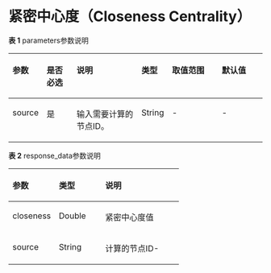# 紧密中心度（Closeness Centrality）<a name="ges_03_0085"></a>

**表 1**  parameters参数说明

<a name="table171541644143718"></a>
<table><thead align="left"><tr id="row161721944123714"><th class="cellrowborder" valign="top" width="12%" id="mcps1.2.7.1.1"><p id="p717674433720"><a name="p717674433720"></a><a name="p717674433720"></a>参数</p>
</th>
<th class="cellrowborder" valign="top" width="12%" id="mcps1.2.7.1.2"><p id="p121811744103714"><a name="p121811744103714"></a><a name="p121811744103714"></a>是否必选</p>
</th>
<th class="cellrowborder" valign="top" width="26%" id="mcps1.2.7.1.3"><p id="p12182144413379"><a name="p12182144413379"></a><a name="p12182144413379"></a>说明</p>
</th>
<th class="cellrowborder" valign="top" width="12%" id="mcps1.2.7.1.4"><p id="p956642214335"><a name="p956642214335"></a><a name="p956642214335"></a>类型</p>
</th>
<th class="cellrowborder" valign="top" width="20%" id="mcps1.2.7.1.5"><p id="p618404493716"><a name="p618404493716"></a><a name="p618404493716"></a>取值范围</p>
</th>
<th class="cellrowborder" valign="top" width="18%" id="mcps1.2.7.1.6"><p id="p14684145253314"><a name="p14684145253314"></a><a name="p14684145253314"></a>默认值</p>
</th>
</tr>
</thead>
<tbody><tr id="row1318710443373"><td class="cellrowborder" valign="top" width="12%" headers="mcps1.2.7.1.1 "><p id="p17190174423717"><a name="p17190174423717"></a><a name="p17190174423717"></a>source</p>
</td>
<td class="cellrowborder" valign="top" width="12%" headers="mcps1.2.7.1.2 "><p id="p1519213448374"><a name="p1519213448374"></a><a name="p1519213448374"></a>是</p>
</td>
<td class="cellrowborder" valign="top" width="26%" headers="mcps1.2.7.1.3 "><p id="p101974442378"><a name="p101974442378"></a><a name="p101974442378"></a>输入需要计算的节点ID。</p>
</td>
<td class="cellrowborder" valign="top" width="12%" headers="mcps1.2.7.1.4 "><p id="p7566102213338"><a name="p7566102213338"></a><a name="p7566102213338"></a>String</p>
</td>
<td class="cellrowborder" valign="top" width="20%" headers="mcps1.2.7.1.5 "><p id="p1720094418371"><a name="p1720094418371"></a><a name="p1720094418371"></a>-</p>
</td>
<td class="cellrowborder" valign="top" width="18%" headers="mcps1.2.7.1.6 "><p id="p196854524335"><a name="p196854524335"></a><a name="p196854524335"></a>-</p>
</td>
</tr>
</tbody>
</table>

**表 2**  response\_data参数说明

<a name="table18288191810471"></a>
<table><thead align="left"><tr id="row1730361820471"><th class="cellrowborder" valign="top" width="27.277272272772723%" id="mcps1.2.4.1.1"><p id="p1230311182473"><a name="p1230311182473"></a><a name="p1230311182473"></a>参数</p>
</th>
<th class="cellrowborder" valign="top" width="27.277272272772723%" id="mcps1.2.4.1.2"><p id="p2303121819473"><a name="p2303121819473"></a><a name="p2303121819473"></a>类型</p>
</th>
<th class="cellrowborder" valign="top" width="45.44545545445456%" id="mcps1.2.4.1.3"><p id="p10303141874714"><a name="p10303141874714"></a><a name="p10303141874714"></a>说明</p>
</th>
</tr>
</thead>
<tbody><tr id="row188231319494"><td class="cellrowborder" valign="top" width="27.277272272772723%" headers="mcps1.2.4.1.1 "><p id="p1782318117499"><a name="p1782318117499"></a><a name="p1782318117499"></a>closeness</p>
</td>
<td class="cellrowborder" valign="top" width="27.277272272772723%" headers="mcps1.2.4.1.2 "><p id="p18823111124919"><a name="p18823111124919"></a><a name="p18823111124919"></a>Double</p>
</td>
<td class="cellrowborder" valign="top" width="45.44545545445456%" headers="mcps1.2.4.1.3 "><p id="p7823151174916"><a name="p7823151174916"></a><a name="p7823151174916"></a>紧密中心度值</p>
</td>
</tr>
<tr id="row15303118164719"><td class="cellrowborder" valign="top" width="27.277272272772723%" headers="mcps1.2.4.1.1 "><p id="p430341810473"><a name="p430341810473"></a><a name="p430341810473"></a>source</p>
</td>
<td class="cellrowborder" valign="top" width="27.277272272772723%" headers="mcps1.2.4.1.2 "><p id="p63036189477"><a name="p63036189477"></a><a name="p63036189477"></a>String</p>
</td>
<td class="cellrowborder" valign="top" width="45.44545545445456%" headers="mcps1.2.4.1.3 "><p id="p143031818134717"><a name="p143031818134717"></a><a name="p143031818134717"></a>计算的节点ID-</p>
</td>
</tr>
</tbody>
</table>

